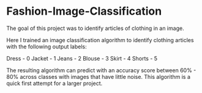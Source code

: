 # Fashion-Image-Classification
The goal of this project was to identify articles of clothing in an image.

Here I trained an image classification algorithm to identify clothing articles with the following output labels:

Dress  - 0
Jacket - 1
Jeans  - 2
Blouse - 3
Skirt  - 4
Shorts - 5

The resulting algorithm can predict with an accuracy score between 60% - 80% across classes with images that have little noise. This algorithm is a quick first attempt for a larger project.
